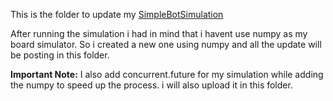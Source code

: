 This is the folder to update my [SimpleBotSimulation](https://github.com/tojangeng262/connect4games/tree/695d0d51fffcc302ad4b825116fc94ffc25f114f/SimpleBotSimulation)


After running the simulation i had in mind that i havent use numpy as my board simulator. So i created a new one using numpy and all the update will be posting in this folder.

**Important Note:** I also add concurrent.future for my simulation while adding the numpy to speed up the process. i will also upload it in this folder.
